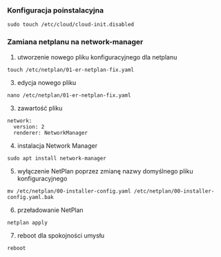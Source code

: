 ### Konfiguracja poinstalacyjna
```
sudo touch /etc/cloud/cloud-init.disabled
```


### Zamiana netplanu na network-manager
1. utworzenie nowego pliku konfiguracyjnego dla netplanu
```
touch /etc/netplan/01-er-netplan-fix.yaml
```
3. edycja nowego pliku
```
nano /etc/netplan/01-er-netplan-fix.yaml
```
3. zawartość pliku
```
network:
  version: 2
  renderer: NetworkManager
 ```
4. instalacja Network Manager
```
sudo apt install network-manager
```
5. wyłączenie NetPlan poprzez zmianę nazwy domyślnego pliku konfiguracyjnego
```
mv /etc/netplan/00-installer-config.yaml /etc/netplan/00-installer-config.yaml.bak
```
6. przeładowanie NetPlan
```
netplan apply
 ```
7. reboot dla spokojności umysłu
```
reboot
```
